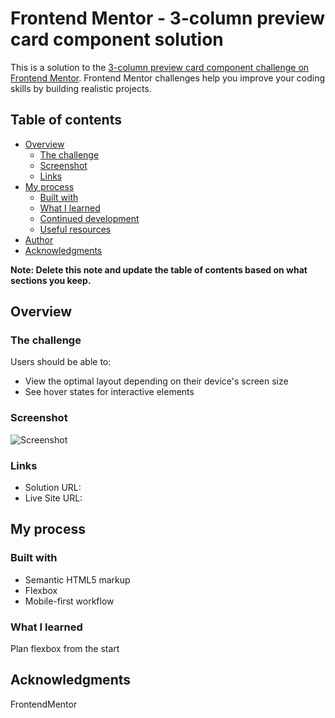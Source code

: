 # Frontend Mentor - 3-column preview card component solution

This is a solution to the [3-column preview card component challenge on Frontend Mentor](https://www.frontendmentor.io/challenges/3column-preview-card-component-pH92eAR2-). Frontend Mentor challenges help you improve your coding skills by building realistic projects.

## Table of contents

- [Overview](#overview)
  - [The challenge](#the-challenge)
  - [Screenshot](#screenshot)
  - [Links](#links)
- [My process](#my-process)
  - [Built with](#built-with)
  - [What I learned](#what-i-learned)
  - [Continued development](#continued-development)
  - [Useful resources](#useful-resources)
- [Author](#author)
- [Acknowledgments](#acknowledgments)

**Note: Delete this note and update the table of contents based on what sections you keep.**

## Overview

### The challenge

Users should be able to:

- View the optimal layout depending on their device's screen size
- See hover states for interactive elements

### Screenshot

![Screenshot](./images/3-card-pic)

### Links

- Solution URL: [](https://github.com/roopsBee/3-column-preview-card)
- Live Site URL: [](https://3-card-componenet-roopsbee.netlify.app/)

## My process

### Built with

- Semantic HTML5 markup
- Flexbox
- Mobile-first workflow

### What I learned

Plan flexbox from the start

## Acknowledgments

FrontendMentor
